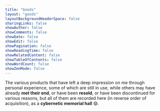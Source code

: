 ```yaml
---
title: "Goods"
layout: "goods"
layoutBackgroundHeaderSpace: false
sharingLinks: false
showAuthor: false
showComments: false
showDate: false
showEdit: false
showPagination: false
showReadingTime: false
showRelatedContent: false
showTableOfContents: false
showWordCount: false
showZenMode: false
---
```


The various products that have left a deep impression on me through personal experience, some of which are still in use, while others may have already **met their end**, or have been **resold**, or have been discontinued for various reasons, but all of them are recorded here (in reverse order of acquisition), as a **cybernetic memorial hall** 😄.